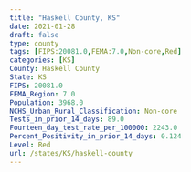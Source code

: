 ```yaml
---
title: "Haskell County, KS"
date: 2021-01-28
draft: false
type: county
tags: [FIPS:20081.0,FEMA:7.0,Non-core,Red]
categories: [KS]
County: Haskell County
State: KS
FIPS: 20081.0
FEMA_Region: 7.0
Population: 3968.0
NCHS_Urban_Rural_Classification: Non-core
Tests_in_prior_14_days: 89.0
Fourteen_day_test_rate_per_100000: 2243.0
Percent_Positivity_in_prior_14_days: 0.124
Level: Red
url: /states/KS/haskell-county
---
```



